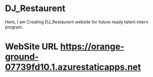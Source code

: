 # DJ_Restaurent
Here, I am Creating DJ_Restaurent website for future ready talent intern program.
# WebSite URL   https://orange-ground-07739fd10.1.azurestaticapps.net
